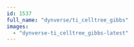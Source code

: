 ```yaml
---
id: 1537
full_name: "dynverse/ti_celltree_gibbs"
images: 
  - "dynverse-ti_celltree_gibbs-latest"
---
```


